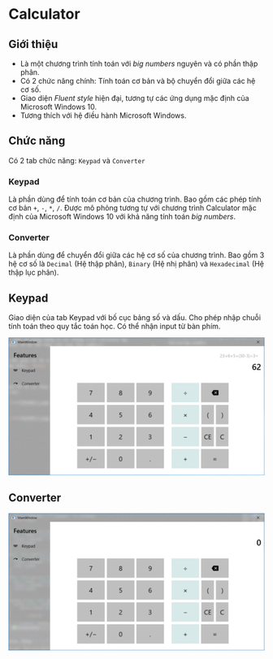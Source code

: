 # Calculator

## Giới thiệu
- Là một chương trình tính toán với *big numbers* nguyên và có phần thập phân.
- Có 2 chức năng chính: Tính toán cơ bản và bộ chuyển đổi giữa các hệ cơ số.
- Giao diện *Fluent style* hiện đại, tương tự các ứng dụng mặc định của Microsoft Windows 10.
- Tương thích với hệ điều hành Microsoft Windows.


## Chức năng
Có 2 tab chức năng: `Keypad` và `Converter`

### Keypad
Là phần dùng để tính toán cơ bản của chương trình. Bao gồm các phép tính cơ bản `+`, `-`, `*`, `/`. Được mô phỏng tương tự với chương trình Calculator mặc định của Microsoft Windows 10 với khả năng tính toán *big numbers*.

### Converter
Là phần dùng để chuyển đổi giữa các hệ cơ số của chương trình. Bao gồm 3 hệ cơ số là `Decimal` (Hệ thập phân), `Binary` (Hệ nhị phân) và `Hexadecimal` (Hệ thập lục phân). 

## Keypad
Giao diện của tab Keypad với bố cục bảng số và dấu. Cho phép nhập chuỗi tính toán theo quy tắc toán học. Có thể nhận input từ bàn phím. 

![I'm an inline-style link](README/2.png)

## Converter
![I'm an inline-style link](README/1.png)